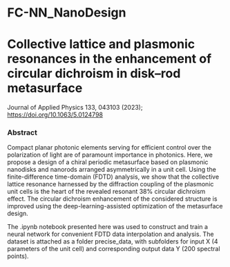 # FC-NN_NanoDesign

# Collective lattice and plasmonic resonances in the enhancement of circular dichroism in disk–rod metasurface
Journal of Applied Physics 133, 043103 (2023); https://doi.org/10.1063/5.0124798

### Abstract
Compact planar photonic elements serving for efficient control over the polarization of light are of paramount importance in photonics. Here, we propose a design of a chiral periodic metasurface based on plasmonic nanodisks and nanorods arranged asymmetrically in a unit cell. Using the finite-difference time-domain (FDTD) analysis, we show that the collective lattice resonance harnessed by the diffraction coupling of the plasmonic unit cells is the heart of the revealed resonant 38% circular dichroism effect. The circular dichroism enhancement of the considered structure is improved using the deep-learning-assisted optimization of the metasurface design.


The .ipynb notebook presented here was used to construct and train a neural network for convenient FDTD data interpolation and analysis. The dataset is attached as a folder precise_data, with subfolders for input X (4 parameters of the unit cell) and corresponding output data Y (200 spectral points). 

